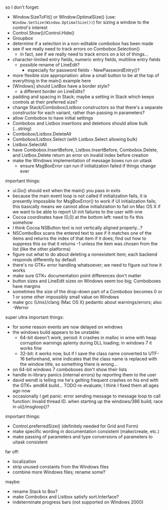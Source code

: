 so I don't forget:
- Window.SizeToFit() or WIndow.OptimalSize() (use: `Window.SetSize(Window.OptimalSize())`) for sizing a window to the control's interest
- Control.Show()/Control.Hide()
- Groupbox
- determine if a selection in a non-editable combobox has been made
- see if we really need to track errors on Combobox.Selection()
	- in fact, see if we really need to track errors on a lot of things...
- character-limited entry fields, numeric entry fields, multiline entry fields
	- possible rename of LineEdit?
		- especially for password fields - NewPasswordEntry()?
- more flexible size appropriation: allow a small button to be at the top of everything in the main() example here
- [Windows] should ListBox have a border style?
	- a different border on LineEdits?
- padding and spacing in Stack; maybe a setting in Stack which keeps controls at their preferred size?
- change Stack/Combobox/Listbox constructors so that there's a separate constructor for each variant, rather than passing in parameters?
- allow Combobox to have initial settings
- Combobox and Listbox insertions and deletions should allow bulk (...string)
- Combobox/Listbox.DeleteAll
- Combobox/Listbox.Select (with Listbox.Select allowing bulk)
- Listbox.SelectAll
- have Combobox.InsertBefore, Listbox.InsertBefore, Combobox.Delete, and Listbox.Delete return an error on invalid index before creation
- make the Windows implementation of message boxes run on uitask
	- ensure MsgBoxError can run if initialization failed if things change ever

important things:
- ui.Go() should exit when the main() you pass in exits
- because the main event loop is not called if initialization fails, it is presently impossible for MsgBoxError() to work if UI initialization fails; this basically means we cannot allow initializiation to fail on Mac OS X if we want to be able to report UI init failures to the user with one
- Cocoa coordinates have (0,0) at the bottom left: need to fix this somehow
- I think Cocoa NSButton text is not vertically aligned properly...?
- NSComboBox scans the entered text to see if it matches one of the items and returns the index of that item if it does; find out how to suppress this so that it returns -1 unless the item was chosen from the list (like the other platforms)
- figure out what to do about deleting a nonexistent item; each backend responds differently by default
- there's no GTK+ error handling whatsoever; we need to figure out how it works
- make sure GTK+ documentation point differences don't matter
- button sizes and LineEdit sizes on Windows seem too big; Comboboxes have margins
- sometimes the size of the drop-down part of a Combobox becomes 0 or 1 or some other impossibly small value on Windows
- make gcc (Unix)/clang (Mac OS X) pedantic about warnings/errors; also -Werror

super ultra important things:
- for some reason events are now delayed on windows
- the windows build appears to be unstable:
	- 64-bit doesn't work, period: it crashes in malloc in wine with heap corruption warnings aplenty during DLL loading; in windows 7 it works fine
	- 32-bit: it works now, but if I save the class name converted to UTF-16 beforehand, wine indicates that the class name is replaced with the window title, so something there is wrong...
- on 64-bit windows 7 comboboxes don't show their lists
- handle in-library panics (internal errors) by reporting them to the user
- david wendt is telling me he's getting frequent crashes on his end with the GTK+ amd64 build...
	TODO re-evaluate; I think I fixed them all ages ago now
- occasionally I get
		panic: error sending message to message loop to call function: Invalid thread ID.
	when starting up the windows/386 build; race in ui()/msgloop()?

important things:
- Control.preferredSize() (definitely needed for Grid and Form)
- make specific wording in documentation consistent (make/create, etc.)
- make passing of parameters and type conversions of parameters to uitask consistent

far off:
- localization
- strip unused constants from the Windows files
- combine more Windows files; rename some?

maybe:
- rename Stack to Box?
- make Combobox and Listbox satisfy sort.Interface?
- indeterminate progress bars (not supported on Windows 2000)

